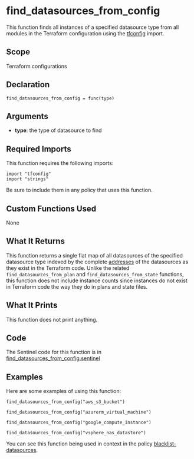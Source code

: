 # find_datasources_from_config
This function finds all instances of a specified datasource type from all modules in the Terraform configuration using the [tfconfig](https://www.terraform.io/docs/enterprise/sentinel/import/tfconfig.html) import.

## Scope
Terraform configurations

## Declaration
`find_datasources_from_config = func(type)`

## Arguments
* **type**: the type of datasource to find

## Required Imports
This function requires the following imports:
```
import "tfconfig"
import "strings"
```
Be sure to include them in any policy that uses this function.

## Custom Functions Used
None

## What It Returns
This function returns a single flat map of all datasources of the specified datasource type indexed by the complete [addresses](https://www.terraform.io/docs/internals/resource-addressing.html) of the datasources as they exist in the Terraform code. Unlike the related `find_datasources_from_plan` and `find_datasources_from_state` functions, this function does not include instance counts since instances do not exist in Terraform code the way they do in plans and state files.

## What It Prints
This function does not print anything.

## Code
The Sentinel code for this function is in [find_datasources_from_config.sentinel](./find_datasources_from_config.sentinel)

## Examples
Here are some examples of using this function:
```
find_datasources_from_config("aws_s3_bucket")

find_datasources_from_config("azurerm_virtual_machine")

find_datasources_from_config("google_compute_instance")

find_datasources_from_config("vsphere_nas_datastore")
```
You can see this function being used in context in the policy [blacklist-datasources](../../cloud-agnostic/blacklist-datasources.sentinel).

